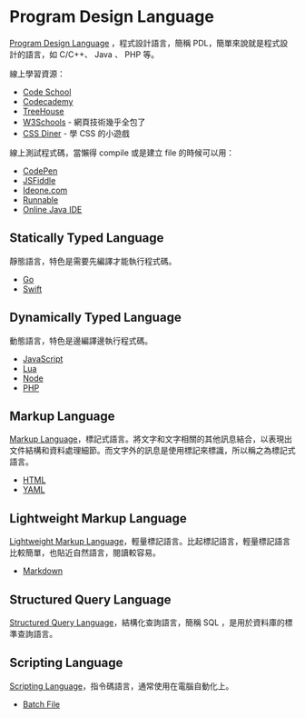 Program Design Language
=======================

[Program Design Language][] ，程式設計語言，簡稱 PDL，簡單來說就是程式設計的語言，如 C/C++、 Java 、 PHP 等。

線上學習資源：

* [Code School](https://www.codeschool.com/)
* [Codecademy](http://www.codecademy.com/)
* [TreeHouse](http://teamtreehouse.com/)
* [W3Schools](http://www.w3schools.com/) - 網頁技術幾乎全包了
* [CSS Diner](http://flukeout.github.io/) - 學 CSS 的小遊戲

線上測試程式碼，當懶得 compile 或是建立 file 的時候可以用：

* [CodePen](http://codepen.io/)
* [JSFiddle](http://jsfiddle.net/)
* [Ideone.com](http://ideone.com/)
* [Runnable](http://runnable.com/)
* [Online Java IDE](http://www.compilejava.net/)

Statically Typed Language
-------------------------

靜態語言，特色是需要先編譯才能執行程式碼。

- [Go](go)
- [Swift](swift)

Dynamically Typed Language
--------------------------

動態語言，特色是邊編譯邊執行程式碼。

* [JavaScript](javascript)
* [Lua](lua)
* [Node](node)
* [PHP](php)

Markup Language
---------------

[Markup Language][]，標記式語言。將文字和文字相關的其他訊息結合，以表現出文件結構和資料處理細節。而文字外的訊息是使用標記來標識，所以稱之為標記式語言。

* [HTML](html.md)
* [YAML](yaml.md)

Lightweight Markup Language
---------------------------

[Lightweight Markup Language][]，輕量標記語言。比起標記語言，輕量標記語言比較簡單，也貼近自然語言，閱讀較容易。

* [Markdown](http://markdown.tw/)

Structured Query Language
-------------------------

[Structured Query Language][]，結構化查詢語言，簡稱 SQL ，是用於資料庫的標準查詢語言。

Scripting Language
------------------

[Scripting Language][]，指令碼語言，通常使用在電腦自動化上。

* [Batch File](batch-file.md)

[Program Design Language]: https://en.wikipedia.org/wiki/Program_Design_Language
[Markup Language]: https://en.wikipedia.org/wiki/Markup_language
[Lightweight Markup Language]: https://en.wikipedia.org/wiki/Lightweight_Markup_Language
[Structured Query Language]: https://en.wikipedia.org/wiki/SQL
[Scripting Language]: https://en.wikipedia.org/wiki/Scripting_language

